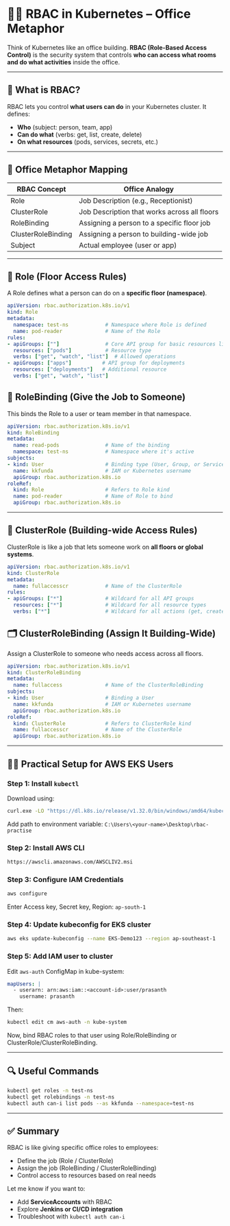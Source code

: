 # 🧑‍💼 RBAC in Kubernetes – Office Metaphor

Think of Kubernetes like an office building. **RBAC (Role-Based Access Control)** is the security system that controls **who can access what rooms and do what activities** inside the office.

---

## 🔐 What is RBAC?

RBAC lets you control **what users can do** in your Kubernetes cluster. It defines:

* **Who** (subject: person, team, app)
* **Can do what** (verbs: get, list, create, delete)
* **On what resources** (pods, services, secrets, etc.)

---

## 🏢 Office Metaphor Mapping

| RBAC Concept       | Office Analogy                               |
| ------------------ | -------------------------------------------- |
| Role               | Job Description (e.g., Receptionist)         |
| ClusterRole        | Job Description that works across all floors |
| RoleBinding        | Assigning a person to a specific floor job   |
| ClusterRoleBinding | Assigning a person to building-wide job      |
| Subject            | Actual employee (user or app)                |

---

## 📂 Role (Floor Access Rules)

A Role defines what a person can do on a **specific floor (namespace)**.

```yaml
apiVersion: rbac.authorization.k8s.io/v1
kind: Role
metadata:
  namespace: test-ns            # Namespace where Role is defined
  name: pod-reader              # Name of the Role
rules:
- apiGroups: [""]               # Core API group for basic resources like pods
  resources: ["pods"]           # Resource type
  verbs: ["get", "watch", "list"]  # Allowed operations
- apiGroups: ["apps"]          # API group for deployments
  resources: ["deployments"]   # Additional resource
  verbs: ["get", "watch", "list"]
```

## 📌 RoleBinding (Give the Job to Someone)

This binds the Role to a user or team member in that namespace.

```yaml
apiVersion: rbac.authorization.k8s.io/v1
kind: RoleBinding
metadata:
  name: read-pods               # Name of the binding
  namespace: test-ns            # Namespace where it's active
subjects:
- kind: User                    # Binding type (User, Group, or ServiceAccount)
  name: kkfunda                 # IAM or Kubernetes username
  apiGroup: rbac.authorization.k8s.io
roleRef:
  kind: Role                    # Refers to Role kind
  name: pod-reader              # Name of Role to bind
  apiGroup: rbac.authorization.k8s.io
```

---

## 🏢 ClusterRole (Building-wide Access Rules)

ClusterRole is like a job that lets someone work on **all floors or global systems**.

```yaml
apiVersion: rbac.authorization.k8s.io/v1
kind: ClusterRole
metadata:
  name: fullaccesscr            # Name of the ClusterRole
rules:
- apiGroups: ["*"]              # Wildcard for all API groups
  resources: ["*"]              # Wildcard for all resource types
  verbs: ["*"]                  # Wildcard for all actions (get, create, delete...)
```

## 🗂 ClusterRoleBinding (Assign It Building-Wide)

Assign a ClusterRole to someone who needs access across all floors.

```yaml
apiVersion: rbac.authorization.k8s.io/v1
kind: ClusterRoleBinding
metadata:
  name: fullaccess              # Name of the ClusterRoleBinding
subjects:
- kind: User                    # Binding a User
  name: kkfunda                 # IAM or Kubernetes username
  apiGroup: rbac.authorization.k8s.io
roleRef:
  kind: ClusterRole             # Refers to ClusterRole kind
  name: fullaccesscr            # Name of the ClusterRole
  apiGroup: rbac.authorization.k8s.io
```

---

## 👩‍💻 Practical Setup for AWS EKS Users

### Step 1: Install `kubectl`

Download using:

```bash
curl.exe -LO "https://dl.k8s.io/release/v1.32.0/bin/windows/amd64/kubectl.exe"
```

Add path to environment variable: `C:\Users\<your-name>\Desktop\rbac-practise`

### Step 2: Install AWS CLI

```bash
https://awscli.amazonaws.com/AWSCLIV2.msi
```

### Step 3: Configure IAM Credentials

```bash
aws configure
```

Enter Access key, Secret key, Region: `ap-south-1`

### Step 4: Update kubeconfig for EKS cluster

```bash
aws eks update-kubeconfig --name EKS-Demo123 --region ap-southeast-1
```

### Step 5: Add IAM user to cluster

Edit `aws-auth` ConfigMap in kube-system:

```yaml
mapUsers: |
  - userarn: arn:aws:iam::<account-id>:user/prasanth
    username: prasanth
```

Then:

```bash
kubectl edit cm aws-auth -n kube-system
```

Now, bind RBAC roles to that user using Role/RoleBinding or ClusterRole/ClusterRoleBinding.

---

## 🔍 Useful Commands

```bash
kubectl get roles -n test-ns
kubectl get rolebindings -n test-ns
kubectl auth can-i list pods --as kkfunda --namespace=test-ns
```

---

## ✅ Summary

RBAC is like giving specific office roles to employees:

* Define the job (Role / ClusterRole)
* Assign the job (RoleBinding / ClusterRoleBinding)
* Control access to resources based on real needs

Let me know if you want to:

* Add **ServiceAccounts** with RBAC
* Explore **Jenkins or CI/CD integration**
* Troubleshoot with `kubectl auth can-i`
